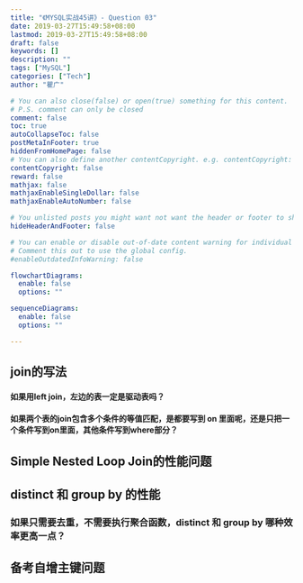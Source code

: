 ```yaml
---
title: "《MYSQL实战45讲》- Question 03"
date: 2019-03-27T15:49:58+08:00
lastmod: 2019-03-27T15:49:58+08:00
draft: false
keywords: []
description: ""
tags: ["MySQL"]
categories: ["Tech"]
author: "瞿广"

# You can also close(false) or open(true) something for this content.
# P.S. comment can only be closed
comment: false
toc: true
autoCollapseToc: false
postMetaInFooter: true
hiddenFromHomePage: false
# You can also define another contentCopyright. e.g. contentCopyright: "This is another copyright."
contentCopyright: false
reward: false
mathjax: false
mathjaxEnableSingleDollar: false
mathjaxEnableAutoNumber: false

# You unlisted posts you might want not want the header or footer to show
hideHeaderAndFooter: false

# You can enable or disable out-of-date content warning for individual post.
# Comment this out to use the global config.
#enableOutdatedInfoWarning: false

flowchartDiagrams:
  enable: false
  options: ""

sequenceDiagrams: 
  enable: false
  options: ""

---
```


<!--more-->

## join的写法

####  如果用left join，左边的表一定是驱动表吗？

#### 如果两个表的join包含多个条件的等值匹配，是都要写到 on 里面呢，还是只把一个条件写到on里面，其他条件写到where部分？

## Simple Nested Loop Join的性能问题

## distinct 和 group by 的性能

### 如果只需要去重，不需要执行聚合函数，distinct 和 group by 哪种效率更高一点？


## 备考自增主键问题

